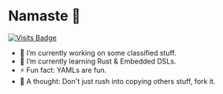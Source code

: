 # Namaste 👋

[![Visits Badge](https://badges.pufler.dev/visits/transhapHigsn/transhapHigsn)](https://badges.pufler.dev)

- 🔭 I’m currently working on some classified stuff.
- 🌱 I’m currently learning Rust & Embedded DSLs.
- ⚡ Fun fact: YAMLs are fun.
- 💬 A thought: Don't just rush into copying others stuff, fork it.

<!--
**transhapHigsn/transhapHigsn** is a ✨ _special_ ✨ repository because its `README.md` (this file) appears on your GitHub profile.

Here are some ideas to get you started:

- 👯 I’m looking to collaborate on ...
- 🤔 I’m looking for help with ...
- 💬 Ask me about ...
- 📫 How to reach me: ...
- 😄 Pronouns: ...
- ⚡ Fun fact: ...
-->
